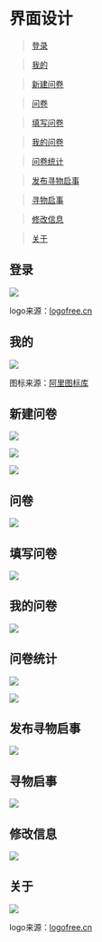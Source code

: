 # 界面设计

>[登录](#登录)

>[我的](#我的)

>[新建问卷](#新建问卷)

>[问卷](#问卷)

>[填写问卷](#填写问卷)

>[我的问卷](#我的问卷)

>[问卷统计](#问卷统计)

>[发布寻物启事](#发布寻物启事)

>[寻物启事](#寻物启事)

>[修改信息](#修改信息)

>[关于](#关于)

## 登录

![](UI_image/login.png)

logo来源：[logofree.cn](http://www.logofree.cn/)
## 我的

![](UI_image/mine.png)

图标来源：[阿里图标库](https://www.iconfont.cn/)

## 新建问卷

![](UI_image/newQuestionaire1.png)

![](UI_image/newQuestionaire2.png)

![](UI_image/newQuestionaire3.png)

## 问卷

![](UI_image/lostList.png)

## 填写问卷

![](UI_image/answerQuestionaire.png)

## 我的问卷

![](UI_image/myQuestion1.png)

## 问卷统计

![](UI_image/statistics1.png)

![](UI_image/statistics2.png)

## 发布寻物启事

![](UI_image/newLost.png)

## 寻物启事

![](UI_image/lostList.png)

## 修改信息

![](UI_image/modifyUserInfo.png)

## 关于

![](UI_image/about.png)

logo来源：[logofree.cn](http://www.logofree.cn/)
